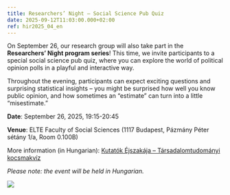 ```yaml
---
title: Researchers’ Night – Social Science Pub Quiz
date: 2025-09-12T11:03:00.000+02:00
ref: hir2025_04_en
---
```

On September 26, our research group will also take part in the **Researchers’ Night program series**! This time, we invite participants to a special social science pub quiz, where you can explore the world of political opinion polls in a playful and interactive way.

Throughout the evening, participants can expect exciting questions and surprising statistical insights – you might be surprised how well you know public opinion, and how sometimes an “estimate” can turn into a little “misestimate.”

**Date**: September 26, 2025, 19:15-20:45

**Venue**: ELTE Faculty of Social Sciences (1117 Budapest, Pázmány Péter sétány 1/a, Room 0.100B)

More information (in Hungarian): [Kutatók Éjszakája – Társadalomtudományi kocsmakvíz](https://app.kutatokejszakaja.hu/esemenyek/elte-tarsadalomtudomanyi-kar/tarsadalomtudomanyi-kocsmakviz-becsles-vagy-becstelenseg-a-politikai-kozvelemeny-merese)

*Please note: the event will be held in Hungarian.*

![](/img/kutatok_ejszakaja.jpg)
